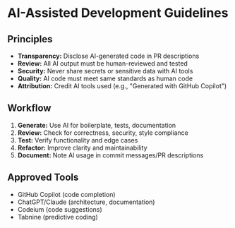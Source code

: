 # AI-Assisted Development Guidelines

## Principles

- **Transparency:** Disclose AI-generated code in PR descriptions
- **Review:** All AI output must be human-reviewed and tested
- **Security:** Never share secrets or sensitive data with AI tools
- **Quality:** AI code must meet same standards as human code
- **Attribution:** Credit AI tools used (e.g., "Generated with GitHub Copilot")

## Workflow

1. **Generate:** Use AI for boilerplate, tests, documentation
2. **Review:** Check for correctness, security, style compliance
3. **Test:** Verify functionality and edge cases
4. **Refactor:** Improve clarity and maintainability
5. **Document:** Note AI usage in commit messages/PR descriptions

## Approved Tools

- GitHub Copilot (code completion)
- ChatGPT/Claude (architecture, documentation)
- Codeium (code suggestions)
- Tabnine (predictive coding)
